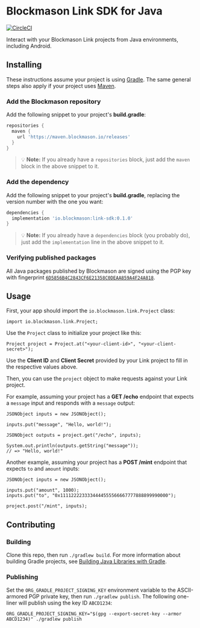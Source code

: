 # Blockmason Link SDK for Java

[![CircleCI][1]][2]

Interact with your Blockmason Link projects from Java environments,
including Android.

## Installing

These instructions assume your project is using [Gradle][4]. The same
general steps also apply if your project uses [Maven][5].

### Add the Blockmason repository

Add the following snippet to your project's **build.gradle**:

```groovy
repositories {
  maven {
    url 'https://maven.blockmason.io/releases'
  }
}
```

> 💡 **Note:** If you already have a `repositories` block, just add
> the `maven` block in the above snippet to it.

### Add the dependency

Add the following snippet to your project's **build.gradle**, replacing
the version number with the one you want:

```groovy
dependencies {
  implementation 'io.blockmason:link-sdk:0.1.0'
}
```

> 💡 **Note:** If you already have a `dependencies` block (you probably
> do), just add the `implementation` line in the above snippet to it.

### Verifying published packages

All Java packages published by Blockmason are signed using the PGP key
with fingerprint [`6D5856B4C2843CF6E21358C0DEAA859A4F24A818`][6].

## Usage

First, your app should import the `io.blockmason.link.Project` class:

```
import io.blockmason.link.Project;
```

Use the `Project` class to initialize your project like this:

```
Project project = Project.at("<your-client-id>", "<your-client-secret>");
```

Use the **Client ID** and **Client Secret** provided by your Link project
to fill in the respective values above.

Then, you can use the `project` object to make requests against your
Link project.

For example, assuming your project has a **GET /echo** endpoint that
expects a `message` input and responds with a `message` output:

```
JSONObject inputs = new JSONObject();

inputs.put("message", "Hello, world!");

JSONObject outputs = project.get("/echo", inputs);

System.out.println(outputs.getString("message"));
// => "Hello, world!"
```

Another example, assuming your project has a **POST /mint** endpoint
that expects `to` and `amount` inputs:

```
JSONObject inputs = new JSONObject();

inputs.put("amount", 1000);
inputs.put("to", "0x1111222233334444555566667777888899990000");

project.post("/mint", inputs);
```

## Contributing

### Building

Clone this repo, then run `./gradlew build`. For more information about
building Gradle projects, see [Building Java Libraries with Gradle][3].

### Publishing

Set the `ORG_GRADLE_PROJECT_SIGNING_KEY` environment variable to the
ASCII-armored PGP private key, then run `./gradlew publish`. The
following one-liner will publish using the key ID `ABCD1234`:

```
ORG_GRADLE_PROJECT_SIGNING_KEY="$(gpg --export-secret-key --armor ABCD1234)" ./gradlew publish
```

[1]: https://circleci.com/gh/blockmason/link-sdk.java.svg?style=svg
[2]: https://circleci.com/gh/blockmason/link-sdk.java
[3]: https://guides.gradle.org/building-java-libraries/
[4]: https://gradle.org/
[5]: https://maven.apache.org/
[6]: https://maven.blockmason.io/keys/4F24A818.asc
